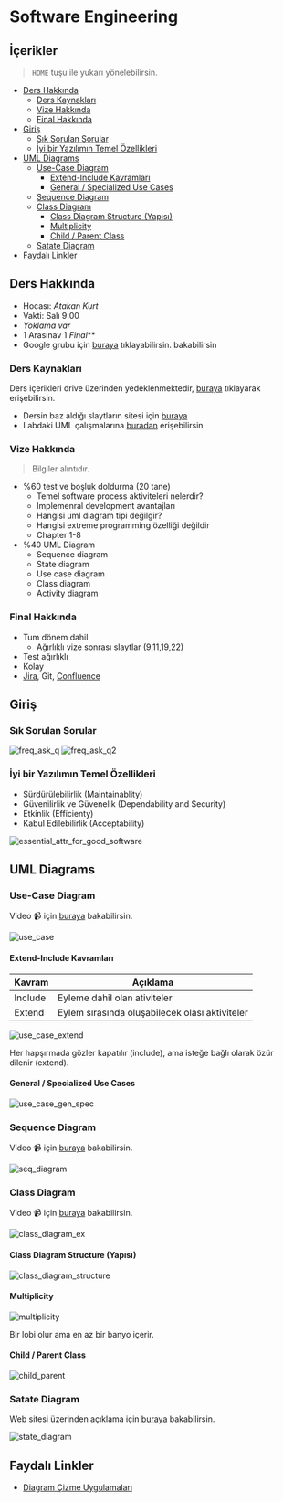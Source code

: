 # Software Engineering <!-- omit in toc -->

## İçerikler <!-- omit in toc -->

> `HOME` tuşu ile yukarı yönelebilirsin.

- [Ders Hakkında](#ders-hakk%C4%B1nda)
  - [Ders Kaynakları](#ders-kaynaklar%C4%B1)
  - [Vize Hakkında](#vize-hakk%C4%B1nda)
  - [Final Hakkında](#final-hakk%C4%B1nda)
- [Giriş](#giri%C5%9F)
  - [Sık Sorulan Sorular](#s%C4%B1k-sorulan-sorular)
  - [İyi bir Yazılımın Temel Özellikleri](#i%CC%87yi-bir-yaz%C4%B1l%C4%B1m%C4%B1n-temel-%C3%B6zellikleri)
- [UML Diagrams](#uml-diagrams)
  - [Use-Case Diagram](#use-case-diagram)
    - [Extend-Include Kavramları](#extend-include-kavramlar%C4%B1)
    - [General / Specialized Use Cases](#general--specialized-use-cases)
  - [Sequence Diagram](#sequence-diagram)
  - [Class Diagram](#class-diagram)
    - [Class Diagram Structure (Yapısı)](#class-diagram-structure-yap%C4%B1s%C4%B1)
    - [Multiplicity](#multiplicity)
    - [Child / Parent Class](#child--parent-class)
  - [Satate Diagram](#satate-diagram)
- [Faydalı Linkler](#faydal%C4%B1-linkler)

## Ders Hakkında

- Hocası: *Atakan Kurt*
- Vakti: Salı 9:00
- *Yoklama var*
- 1 Arasınav 1 *Final***
- Google grubu için [buraya](https://groups.google.com/forum/#!forum/software2019) tıklayabilirsin.
 bakabilirsin

### Ders Kaynakları

Ders içerikleri drive üzerinden yedeklenmektedir, [buraya][Drive] tıklayarak erişebilirsin.

- Dersin baz aldığı slaytların sitesi için [buraya](https://iansommerville.com/software-engineering-book/slides/)
- Labdaki UML çalışmalarına [buradan](https://drive.google.com/open?id=1ktuvuBlt1beX84tDpJYQSEqvhbl-i_x1) erişebilirsin

### Vize Hakkında

> Bilgiler alıntıdır.

- %60 test ve boşluk doldurma (20 tane)
  - Temel software process aktiviteleri nelerdir?
  - Implemenral development avantajları
  - Hangisi uml diagram tipi değilgir?
  - Hangisi extreme programming özelliği değildir
  - Chapter 1-8
- %40 UML Diagram
  - Sequence diagram
  - State diagram
  - Use case diagram
  - Class diagram
  - Activity diagram

### Final Hakkında

- Tum dönem dahil
  - Ağırlıklı vize sonrası slaytlar (9,11,19,22)
- Test ağırlıklı
- Kolay
- [Jira], Git, [Confluence]

## Giriş

### Sık Sorulan Sorular

![freq_ask_q](../res/frequently_asked_q.png)
![freq_ask_q2](../res/freq_ask_q2.png)

### İyi bir Yazılımın Temel Özellikleri

- Sürdürülebilirlik (Maintainablity)
- Güvenilirlik ve Güvenelik (Dependability and Security)
- Etkinlik (Efficienty)
- Kabul Edilebilirlik (Acceptability)

![essential_attr_for_good_software](../res/essential_attr_for_good_software.png)

## UML Diagrams

### Use-Case Diagram

Video 📹 için [buraya](https://www.youtube.com/watch?v=zid-MVo7M-E) bakabilirsin.

![use_case](../res/use_case.png)

#### Extend-Include Kavramları

| Kavram  | Açıklama                                       |
| ------- | ---------------------------------------------- |
| Include | Eyleme dahil olan ativiteler                   |
| Extend  | Eylem sırasında oluşabilecek olası aktiviteler |

![use_case_extend](../res/use_case_extend.png)

Her hapşırmada gözler kapatılır (include), ama isteğe bağlı olarak özür dilenir (extend).

#### General / Specialized Use Cases

![use_case_gen_spec](../res/use_case_gen_spec.png)

### Sequence Diagram

Video 📹 için [buraya](https://www.youtube.com/watch?v=pCK6prSq8aw) bakabilirsin.

![seq_diagram](../res/sequence_diagram.png)

### Class Diagram

Video 📹 için [buraya](https://www.youtube.com/watch?v=UI6lqHOVHic) bakabilirsin.

![class_diagram_ex](../res/class_daigram_ex.png)

#### Class Diagram Structure (Yapısı)

![class_diagram_structure](../res/class_diagram.png)

#### Multiplicity

![multiplicity](../res/multiplicity.png)

Bir lobi olur ama en az bir banyo içerir.

#### Child / Parent Class

![child_parent](../res/chlld_parent.png)

### Satate Diagram

Web sitesi üzerinden açıklama için [buraya](https://www.lucidchart.com/pages/uml-state-machine-diagram) bakabilirsin.

![state_diagram](../res/state_diagram.png)

## Faydalı Linkler

- [Diagram Çizme Uygulamaları](https://www.lucidchart.com/)

[Drive]: https://drive.google.com/open?id=1beBgJAiw05F6cV_GYiRqDcn3pqHlcp1r
[Confluence]: https://www.atlassian.com/software/confluence
[Jira]: https://www.atlassian.com/software/jira